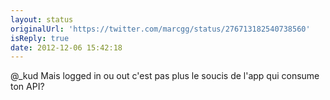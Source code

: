 ```yaml
---
layout: status
originalUrl: 'https://twitter.com/marcgg/status/276713182540738560'
isReply: true
date: 2012-12-06 15:42:18
---
```


@_kud Mais logged in ou out c'est pas plus le soucis de l'app qui consume ton API?
